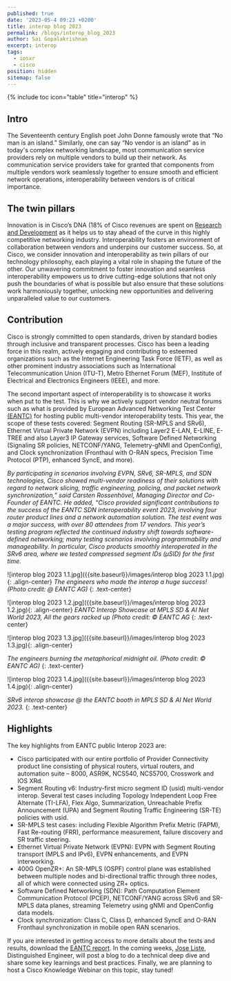 ```yaml
---
published: true
date: '2023-05-4 09:23 +0200'
title: interop blog 2023
permalink: /blogs/interop_blog_2023
author: Sai Gopalakrishnan
excerpt: interop
tags:
  - iosxr
  - cisco
position: hidden
sitemap: false
---
```


{% include toc icon="table" title="interop" %}

## Intro

The Seventeenth century English poet John Donne famously wrote that “No man is an island.” Similarly, one can say “No vendor is an island” as in today's complex networking landscape, most communication service providers rely on multiple vendors to build up their network. As communication service providers take for granted that components from multiple vendors work seamlessly together to ensure smooth and efficient network operations, interoperability between vendors is of critical importance.

## The twin pillars
Innovation is in Cisco’s DNA (18% of Cisco revenues are spent on [Research and Development](https://investor.cisco.com/news/news-details/2023/CISCO-REPORTS-SECOND-QUARTER-EARNINGS/default.aspx) as it helps us to stay ahead of the curve in this highly competitive networking industry. Interoperability fosters an environment of collaboration between vendors and underpins our customer success. So, at Cisco, we consider innovation and interoperability as twin pillars of our technology philosophy, each playing a vital role in shaping the future of the other. Our unwavering commitment to foster innovation and seamless interoperability empowers us to drive cutting-edge solutions that not only push the boundaries of what is possible but also ensure that these solutions work harmoniously together, unlocking new opportunities and delivering unparalleled value to our customers.

## Contribution
Cisco is strongly committed to open standards, driven by standard bodies through inclusive and transparent processes. Cisco has been a leading force in this realm, actively engaging and contributing to esteemed organizations such as the Internet Engineering Task Force (IETF), as well as other prominent industry associations such as International Telecommunication Union (ITU-T), Metro Ethernet Forum (MEF), Institute of Electrical and Electronics Engineers (IEEE), and more.

The second important aspect of interoperability is to showcase it works when put to the test. This is why we actively support vendor neutral forums such as what is provided by European Advanced Networking Test Center [(EANTC)](https://eantc.de/) for hosting public multi-vendor interoperability tests. This year, the scope of these tests covered: Segment Routing (SR-MPLS and SRv6), Ethernet Virtual Private Network (EVPN) including Layer2 E-LAN, E-LINE, E-TREE and also Layer3 IP Gateway services, Software Defined Networking (Signaling SR policies, NETCONF/YANG, Telemetry-gNMI and OpenConfig), and Clock synchronization (Fronthaul with O-RAN specs, Precision Time Protocol (PTP), enhanced SyncE, and more).

_By participating in scenarios involving EVPN, SRv6, SR-MPLS, and SDN technologies, Cisco showed multi-vendor readiness of their solutions with regard to network slicing, traffic engineering, policing, and packet network synchronization,” said Carsten Rossenhövel, Managing Director and Co-Founder of EANTC. He added, “Cisco provided significant contributions to the success of the EANTC SDN interoperability event 2023, involving four router product lines and a network automation solution. The test event was a major success, with over 80 attendees from 17 vendors. This year’s testing program reflected the continued industry shift towards software-defined networking; many testing scenarios involving programmability and manageability. In particular, Cisco products smoothly interoperated in the SRv6 area, where we tested compressed segment IDs (µSID) for the first time._

![interop blog 2023 1.1.jpg]({{site.baseurl}}/images/interop blog 2023 1.1.jpg){: .align-center}
_The engineers who made the interop a huge success! (Photo credit: @ EANTC AG)_
{: .text-center}

![interop blog 2023 1.2.jpg]({{site.baseurl}}/images/interop blog 2023 1.2.jpg){: .align-center}
_EANTC Interop Showcase at MPLS SD & AI Net World 2023, All the gears racked up (Photo credit: © EANTC AG_
{: .text-center}

![interop blog 2023 1.3.jpg]({{site.baseurl}}/images/interop blog 2023 1.3.jpg){: .align-center}

_The engineers burning the metaphorical midnight oil. (Photo credit: © EANTC AG)_
{: .text-center}

![interop blog 2023 1.4.jpg]({{site.baseurl}}/images/interop blog 2023 1.4.jpg){: .align-center}

_SRv6 interop showcase @ the EANTC booth in MPLS SD & AI Net World 2023._
{: .text-center}

## Highlights

The key highlights from EANTC public Interop 2023 are:



- Cisco participated with our entire portfolio of Provider Connectivity product line consisting of physical routers, virtual routers, and automation suite – 8000, ASR9K, NCS540, NCS5700, Crosswork and IOS XRd.
- Segment Routing v6: Industry-first micro segment ID (usid) multi-vendor interop. Several test cases including Topology Independent Loop Free Alternate (TI-LFA), Flex Algo, Summarization, Unreachable Prefix Announcement (UPA) and Segment Routing Traffic Engineering (SR-TE) policies with usid.
- SR-MPLS test cases: including Flexible Algorithm Prefix Metric (FAPM), Fast Re-routing (FRR), performance measurement, failure discovery and SR traffic steering.
- Ethernet Virtual Private Network (EVPN): EVPN with Segment Routing transport (MPLS and IPv6), EVPN enhancements, and EVPN interworking.
- 400G OpenZR+: An SR-MPLS (OSPF) control plane was established between multiple nodes and bi-directional traffic through three nodes, all of which were connected using ZR+ optics.
- Software Defined Networking (SDN): Path Computation Element Communication Protocol (PCEP), NETCONF/YANG across SRv6 and SR-MPLS data planes, streaming Telemetry using gNMI and OpenConfig data models.
- Clock synchronization: Class C, Class D, enhanced SyncE and O-RAN Fronthaul synchronization in mobile open RAN scenarios.
    
If you are interested in getting access to more details about the tests and results, download the [EANTC report](https://eantc.de/fileadmin/eantc/downloads/events/2023/EANTC-InteropTest2023-TestReport.pdf). In the coming weeks, [Jose Liste](https://www.linkedin.com/in/jose-liste-a8565248/), Distinguished Engineer, will post a blog to do a technical deep dive and share some key learnings and best practices. Finally, we are planning to host a Cisco Knowledge Webinar on this topic, stay tuned!


